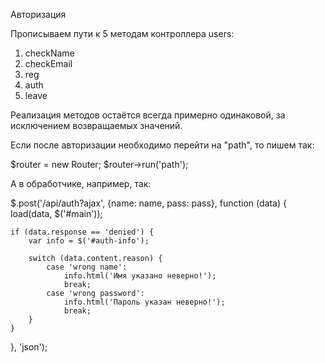 Авторизация

Прописываем пути к 5 методам контроллера users:
1. checkName
2. checkEmail
3. reg
4. auth
5. leave

Реализация методов остаётся всегда примерно одинаковой, за исключением возвращаемых значений.

Если после авторизации необходимо перейти на "path", то пишем так:

$router = new Router;
$router->run('path');

А в обработчике, например, так:

$.post('/api/auth?ajax', {name: name, pass: pass}, function (data) {
    load(data, $('#main'));

    if (data.response == 'denied') {
        var info = $('#auth-info');

        switch (data.content.reason) {
            case 'wrong name':
                info.html('Имя указано неверно!');
                break;
            case 'wrong password':
                info.html('Пароль указан неверно!');
                break;
        }
    }
}, 'json');
